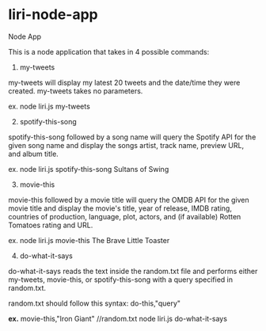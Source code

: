 # liri-node-app
Node App

This is a node application that takes in 4 possible commands:

1) my-tweets

my-tweets will display my latest 20 tweets and the date/time they were created. my-tweets takes no parameters.

ex. node liri.js my-tweets

2) spotify-this-song

spotify-this-song followed by a song name will query the Spotify API for the given song name and display the songs artist, track name, preview URL, and album title.

ex. node liri.js spotify-this-song Sultans of Swing

3) movie-this

movie-this followed by a movie title will query the OMDB API for the given movie title and display the movie's title, year of release, IMDB rating, countries of production, language, plot, actors, and (if available) Rotten Tomatoes rating and URL.

ex. node liri.js movie-this The Brave Little Toaster

4) do-what-it-says

do-what-it-says reads the text inside the random.txt file and performs either my-tweets, movie-this, or spotify-this-song with a query specified in random.txt.

random.txt should follow this syntax:
do-this,"query"

<strong>ex.</strong> movie-this,"Iron Giant"     //random.txt
node liri.js do-what-it-says